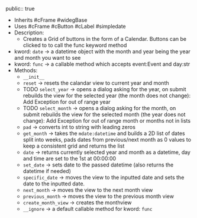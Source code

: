 public:: true

- Inherits #cFrame #widegBase
- Uses #cFrame #cButton #cLabel #simpledate
- Description:
	- Creates a Grid of buttons in the form of a Calendar. Buttons can be clicked to to call the func keyword method
- kword: `date` -> a datetime object with the month and year being the year and month you want to see
- kword: `func` ->  a callable method which accepts event:Event and day:str
- Methods:
	- `__init__`
	- `reset` -> resets the calandar view to current year and month
	- TODO `select_year` -> opens a dialog asking for the year, on submit rebuilds the view for the selected year (the month does not change): Add Exception for out of range year
	- TODO `select_month` -> opens a dialog asking for the month, on submit rebuilds the view for the selected month (the year does not change): Add Exception for out of range month or months not in lists
	- `pad` -> converts int to string with leading zeros
	- `get_month` -> takes the `mdate:datetime`  and builds a 2D list of dates split into weeks, pads dates from previous/next month as 0 values to keep a consistent grid and returns the list
	- `date` -> returns currently selected year and month as a datetime, day and time are set to the 1st at 00:00:00
	- `set_date` -> sets date to the passed datetime (also returns the datetime if needed)
	- `specific_date` -> moves the view to the inputted date and sets the date to the inputted date.
	- `next_month` -> moves the view to the next month view
	- `previous_month` -> moves the view to the previous month view
	- `create_month_view` -> creates the monthview
	- `__ignore` -> a default callable method for kword: `func`